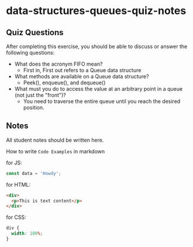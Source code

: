 # data-structures-queues-quiz-notes

## Quiz Questions

After completing this exercise, you should be able to discuss or answer the following questions:

- What does the acronym FIFO mean?
  - First in, First out refers to a Queue data structure
- What methods are available on a Queue data structure?
  - Peek(), enqueue(), and dequeue()
- What must you do to access the value at an arbitrary point in a queue (not just the "front")?
  - You need to traverse the entire queue until you reach the desired position.

## Notes

All student notes should be written here.

How to write `Code Examples` in markdown

for JS:

```javascript
const data = 'Howdy';
```

for HTML:

```html
<div>
  <p>This is text content</p>
</div>
```

for CSS:

```css
div {
  width: 100%;
}
```
